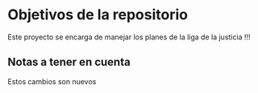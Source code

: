 # Objetivos de la repositorio

Este proyecto se encarga de manejar los planes de la liga de la justicia !!!


## Notas a tener en cuenta
Estos cambios son nuevos